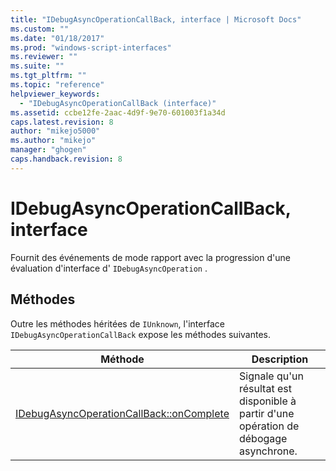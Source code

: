 ```yaml
---
title: "IDebugAsyncOperationCallBack, interface | Microsoft Docs"
ms.custom: ""
ms.date: "01/18/2017"
ms.prod: "windows-script-interfaces"
ms.reviewer: ""
ms.suite: ""
ms.tgt_pltfrm: ""
ms.topic: "reference"
helpviewer_keywords: 
  - "IDebugAsyncOperationCallBack (interface)"
ms.assetid: ccbe12fe-2aac-4d9f-9e70-601003f1a34d
caps.latest.revision: 8
author: "mikejo5000"
ms.author: "mikejo"
manager: "ghogen"
caps.handback.revision: 8
---
```

# IDebugAsyncOperationCallBack, interface
Fournit des événements de mode rapport avec la progression d'une évaluation d'interface d' `IDebugAsyncOperation` .  
  
## Méthodes  
 Outre les méthodes héritées de `IUnknown`, l'interface `IDebugAsyncOperationCallBack` expose les méthodes suivantes.  
  
|Méthode|Description|  
|-------------|-----------------|  
|[IDebugAsyncOperationCallBack::onComplete](../../winscript/reference/idebugasyncoperationcallback-oncomplete.md)|Signale qu'un résultat est disponible à partir d'une opération de débogage asynchrone.|